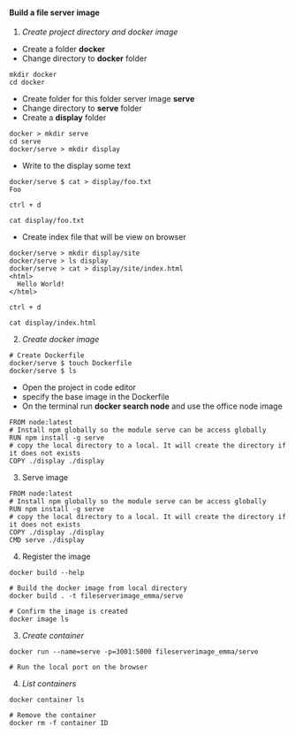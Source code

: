 #### Build a file server image
1. _Create project directory and docker image_
- Create a folder **docker**
- Change directory to **docker** folder
```
mkdir docker
cd docker
```
- Create folder for this folder server image **serve**
- Change directory to **serve** folder
- Create a **display** folder 
```
docker > mkdir serve
cd serve
docker/serve > mkdir display
```
- Write to the display some text
```
docker/serve $ cat > display/foo.txt
Foo

ctrl + d

cat display/foo.txt
```

- Create index file that will be view on browser

```
docker/serve > mkdir display/site
docker/serve > ls display
docker/serve > cat > display/site/index.html
<html>
  Hello World!
</html>

ctrl + d

cat display/index.html
```

2. _Create docker image_

```
# Create Dockerfile
docker/serve $ touch Dockerfile
docker/serve $ ls
```
- Open the project in code editor
- specify the base image in the Dockerfile
- On the terminal run **docker search node** and use the office node image

```
FROM node:latest
# Install npm globally so the module serve can be access globally
RUN npm install -g serve
# copy the local directory to a local. It will create the directory if it does not exists
COPY ./display ./display
```

3. Serve image

```
FROM node:latest
# Install npm globally so the module serve can be access globally
RUN npm install -g serve
# copy the local directory to a local. It will create the directory if it does not exists
COPY ./display ./display
CMD serve ./display
```

4. Register the image

```
docker build --help

# Build the docker image from local directory
docker build . -t fileserverimage_emma/serve

# Confirm the image is created
docker image ls
```

3. _Create container_

```
docker run --name=serve -p=3001:5000 fileserverimage_emma/serve

# Run the local port on the browser
```

4. _List containers_

```
docker container ls

# Remove the container
docker rm -f container ID
```